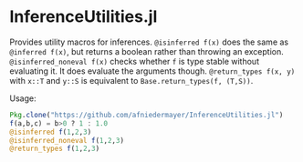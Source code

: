 # InferenceUtilities.jl

Provides utility macros for inferences. `@isinferred f(x)` does the same as `@inferred f(x)`, but returns a boolean rather than throwing an exception. `@isinferred_noneval f(x)` checks whether `f` is type stable without evaluating it. It does evaluate the arguments though. `@return_types f(x, y)` with `x::T` and `y::S` is equivalent to `Base.return_types(f, (T,S))`.

Usage:
```julia
Pkg.clone("https://github.com/afniedermayer/InferenceUtilities.jl")
f(a,b,c) = b>0 ? 1 : 1.0
@isinferred f(1,2,3)
@isinferred_noneval f(1,2,3)
@return_types f(1,2,3)
```
